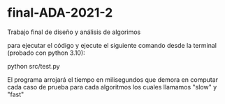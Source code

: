 # final-ADA-2021-2
Trabajo final de diseño y análisis de algorimos

para ejecutar el código y ejecute el siguiente comando desde la terminal (probado con python 3.10):

python src/test.py

El programa arrojará el tiempo en milisegundos que demora en computar cada caso de prueba para cada algoritmos
los cuales llamamos "slow" y "fast"
